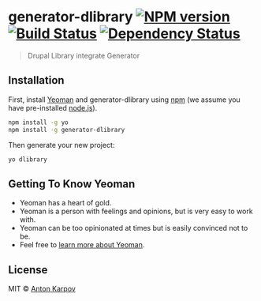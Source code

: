 # generator-dlibrary [![NPM version][npm-image]][npm-url] [![Build Status][travis-image]][travis-url] [![Dependency Status][daviddm-image]][daviddm-url] 

> Drupal Library integrate Generator

## Installation

First, install [Yeoman](http://yeoman.io) and generator-dlibrary using [npm](https://www.npmjs.com/) (we assume you have pre-installed [node.js](https://nodejs.org/)).

```bash
npm install -g yo
npm install -g generator-dlibrary
```

Then generate your new project:

```bash
yo dlibrary
```

## Getting To Know Yeoman

 * Yeoman has a heart of gold.
 * Yeoman is a person with feelings and opinions, but is very easy to work with.
 * Yeoman can be too opinionated at times but is easily convinced not to be.
 * Feel free to [learn more about Yeoman](http://yeoman.io/).

## License

MIT © [Anton Karpov](https://github.com/awd-studio)


[npm-image]: https://badge.fury.io/js/generator-dlibrary.svg
[npm-url]: https://npmjs.org/package/generator-dlibrary
[travis-image]: https://travis-ci.org/awd-studio/generator-dlibrary.svg?branch=master
[travis-url]: https://travis-ci.org/awd-studio/generator-dlibrary
[daviddm-image]: https://david-dm.org/awd-studio/generator-dlibrary.svg?theme=shields.io
[daviddm-url]: https://david-dm.org/awd-studio/generator-dlibrary
